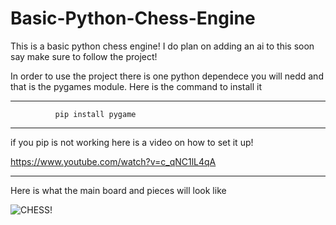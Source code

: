 # Basic-Python-Chess-Engine
This is a basic python chess engine! I do plan on adding an ai to this soon say make sure to follow the project!

In order to use the project there is one python dependece you will nedd and that is the pygames module. Here is the command to install it

---------------------------------------------------
              pip install pygame
---------------------------------------------------

if you pip is not working here is a video on how to set it up!

https://www.youtube.com/watch?v=c_qNC1lL4qA

---------------------------------------------------

Here is what the main board and pieces will look like

![CHESS!](https://drive.google.com/file/d/1ShPe0Z2G7je7XGzCrmLQSeXG_7XIDfQt/view?usp=sharing)

